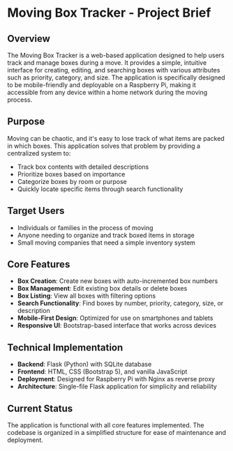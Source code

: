 # Moving Box Tracker - Project Brief

## Overview
The Moving Box Tracker is a web-based application designed to help users track and manage boxes during a move. It provides a simple, intuitive interface for creating, editing, and searching boxes with various attributes such as priority, category, and size. The application is specifically designed to be mobile-friendly and deployable on a Raspberry Pi, making it accessible from any device within a home network during the moving process.

## Purpose
Moving can be chaotic, and it's easy to lose track of what items are packed in which boxes. This application solves that problem by providing a centralized system to:
- Track box contents with detailed descriptions
- Prioritize boxes based on importance
- Categorize boxes by room or purpose
- Quickly locate specific items through search functionality

## Target Users
- Individuals or families in the process of moving
- Anyone needing to organize and track boxed items in storage
- Small moving companies that need a simple inventory system

## Core Features
- **Box Creation**: Create new boxes with auto-incremented box numbers
- **Box Management**: Edit existing box details or delete boxes
- **Box Listing**: View all boxes with filtering options
- **Search Functionality**: Find boxes by number, priority, category, size, or description
- **Mobile-First Design**: Optimized for use on smartphones and tablets
- **Responsive UI**: Bootstrap-based interface that works across devices

## Technical Implementation
- **Backend**: Flask (Python) with SQLite database
- **Frontend**: HTML, CSS (Bootstrap 5), and vanilla JavaScript
- **Deployment**: Designed for Raspberry Pi with Nginx as reverse proxy
- **Architecture**: Single-file Flask application for simplicity and reliability

## Current Status
The application is functional with all core features implemented. The codebase is organized in a simplified structure for ease of maintenance and deployment.
